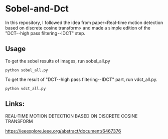 # Sobel-and-Dct
In this repository, I followed the idea from paper&lt;Real-time motion detection based on discrete cosine transform> and made a simple edition of the "DCT--high pass filtering--IDCT" step.

## Usage
To get the sobel results of images, run sobel_all.py

`python sobel_all.py`

To get the result of "DCT--high pass filtering--IDCT" part, run vdct_all.py.

`python vdct_all.py`


## Links: 
REAL-TIME MOTION DETECTION BASED ON DISCRETE COSINE TRANSFORM

https://ieeexplore.ieee.org/abstract/document/6467376
